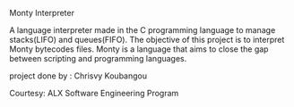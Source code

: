 Monty Interpreter

A language interpreter made in the C programming language to manage stacks(LIFO) and queues(FIFO). The objective of this project is to interpret Monty bytecodes files. Monty is a language that aims to close the gap between scripting and programming languages.

project done by : Chrisvy Koubangou

Courtesy: ALX Software Engineering Program
